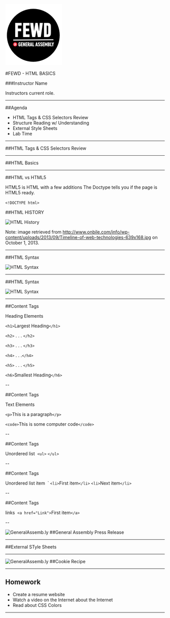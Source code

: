 ![GeneralAssemb.ly](https://raw.githubusercontent.com/GA-Chicago-FEWD6/resources/master/images/icons/FEWD_Logo.png)

#FEWD - HTML BASICS 

###Instructor Name

Instructors current role.

---


##Agenda

*	HTML Tags & CSS Selectors Review
*	Structure Reading w/ Understanding
*	External Style Sheets
*	Lab Time

---



##HTML Tags & CSS Selectors Review


---


##HTML Basics

---


##HTML vs HTML5

HTML5 is HTML with a few additions
The Doctype tells you if the page is HTML5 ready.


```<!DOCTYPE html>```


##HTML HISTORY

![HTML History](../img/Timeline_of_web_technologies.jpg)

Note:
image retrieved from http://www.onbile.com/info/wp-content/uploads/2013/09/Timeline-of-web-technologies-639x168.jpg on October 1, 2013.

---


##HTML Syntax

![HTML Syntax](../img/tags.png)

---

##HTML Syntax

![HTML Syntax](../img/tags_attributes.png)

---

##Content Tags

Heading Elements

```<h1>```Largest Heading```</h1>```

```<h2>``` . . . ```</h2>```

```<h3>``` . . . ```</h3>```

```<h4>``` . . .```</h4>```

```<h5>``` . . . ```</h5>```

```<h6>```Smallest Heading```</h6>```

--

##Content Tags

Text Elements

```<p>```This is a paragraph```</p>```

```<code>```This is some computer code```</code>```

--

##Content Tags

Unordered list 
```<ul>``` ```</ul>```

--

##Content Tags

Unordered list item 
`
	```<li>```First item```</li>```
    ```<li>```Next item```</li>```


--

##Content Tags

links 
 ```<a href="Link">```First item```</a>```


--

![GeneralAssemb.ly](https://raw.githubusercontent.com/GA-Chicago-FEWD6/resources/master/images/icons/code_along.png)
##General Assembly Press Release

---


##External STyle Sheets 

---


![GeneralAssemb.ly](https://raw.githubusercontent.com/GA-Chicago-FEWD6/resources/master/images/icons/exercise_icon_md.png)
##Cookie Recipe

---

## Homework

*	Create a resume website
*	Watch a video on the Internet about the Internet
*	Read about CSS Colors

---
